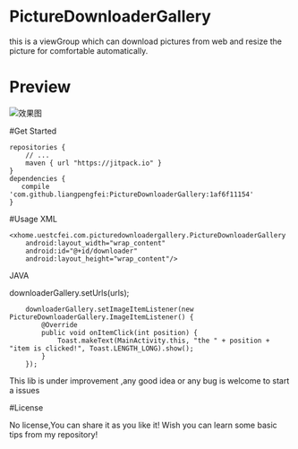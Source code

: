 # PictureDownloaderGallery
this is a viewGroup which can download pictures from web and resize the picture for comfortable automatically.

# Preview

![效果图](http://img.blog.csdn.net/20151109094011100)


#Get Started

 	repositories {
        // ...
        maven { url "https://jitpack.io" }
    }
 	dependencies {
       compile 'com.github.liangpengfei:PictureDownloaderGallery:1af6f11154'
    }
    
    
#Usage
XML 

	<xhome.uestcfei.com.picturedownloadergallery.PictureDownloaderGallery
        android:layout_width="wrap_content"
        android:id="@+id/downloader"
        android:layout_height="wrap_content"/>
        
 JAVA
 
 downloaderGallery.setUrls(urls);

        downloaderGallery.setImageItemListener(new PictureDownloaderGallery.ImageItemListener() {
            @Override
            public void onItemClick(int position) {
                Toast.makeText(MainActivity.this, "the " + position + "item is clicked!", Toast.LENGTH_LONG).show();
            }
        });
        
        
This lib is under improvement ,any good idea or any bug is welcome to start a issues


#License

No license,You can share it as you like it! Wish you can learn some basic tips from my repository!